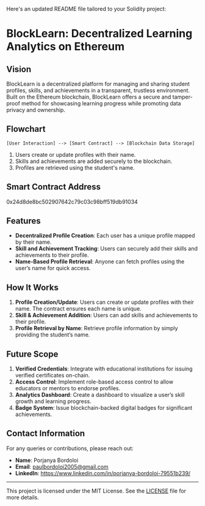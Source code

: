 Here's an updated README file tailored to your Solidity project:


# BlockLearn: Decentralized Learning Analytics on Ethereum

## Vision
BlockLearn is a decentralized platform for managing and sharing student profiles, skills, and achievements in a transparent, trustless environment. Built on the Ethereum blockchain, BlockLearn offers a secure and tamper-proof method for showcasing learning progress while promoting data privacy and ownership.

## Flowchart
```text
[User Interaction] --> [Smart Contract] --> [Blockchain Data Storage]
```
1. Users create or update profiles with their name.
2. Skills and achievements are added securely to the blockchain.
3. Profiles are retrieved using the student's name.

## Smart Contract Address
0x24d8de8bc502907642c79c03c98bff519db91034

## Features
- **Decentralized Profile Creation**: Each user has a unique profile mapped by their name.
- **Skill and Achievement Tracking**: Users can securely add their skills and achievements to their profile.
- **Name-Based Profile Retrieval**: Anyone can fetch profiles using the user’s name for quick access.

## How It Works
1. **Profile Creation/Update**: Users can create or update profiles with their name. The contract ensures each name is unique.
2. **Skill & Achievement Addition**: Users can add skills and achievements to their profile.
3. **Profile Retrieval by Name**: Retrieve profile information by simply providing the student’s name.

## Future Scope
1. **Verified Credentials**: Integrate with educational institutions for issuing verified certificates on-chain.
2. **Access Control**: Implement role-based access control to allow educators or mentors to endorse profiles.
3. **Analytics Dashboard**: Create a dashboard to visualize a user’s skill growth and learning progress.
4. **Badge System**: Issue blockchain-backed digital badges for significant achievements.

## Contact Information
For any queries or contributions, please reach out:
- **Name**: Porjanya Bordoloi
- **Email**: paulbordoloi2005@gmail.com
- **LinkedIn**: https://www.linkedin.com/in/porjanya-bordoloi-79551b239/

---

This project is licensed under the MIT License. See the [LICENSE](LICENSE) file for more details.
```

